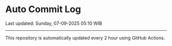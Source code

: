 # Auto Commit Log

Last updated: Sunday, 07-09-2025 05:10 WIB

---

This repository is automatically updated every 2 hour using GitHub Actions.

